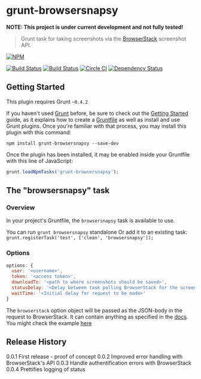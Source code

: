 # grunt-browsersnapsy

**NOTE: This project is under current development and not fully tested!**

> Grunt task for taking screenshots via the [BrowserStack](http://browserstack.com) screenshot API.

[![NPM](https://nodei.co/npm/grunt-browsersnapsy.png?mini=true)](https://nodei.co/npm/grunt-browsersnapsy/)

[![Build Status](https://travis-ci.org/tdeekens/grunt-browsersnapsy.svg?branch=master)](https://travis-ci.org/tdeekens/grunt-browsersnapsy)
[![Build Status](https://drone.io/github.com/tdeekens/grunt-browsersnapsy/status.png)](https://drone.io/github.com/tdeekens/grunt-browsersnapsy/latest)
[![Circle CI](https://circleci.com/gh/tdeekens/grunt-browsersnapsy/tree/master.svg?style=svg)](https://circleci.com/gh/tdeekens/grunt-browsersnapsy/tree/master)
[![Dependency Status](https://david-dm.org/tdeekens/grunt-shrinkwrapsy.svg?style=flat)](https://david-dm.org/tdeekens/grunt-shrinkwrapsy.svg?style=flat)

## Getting Started
This plugin requires Grunt `~0.4.2`

If you haven't used [Grunt](http://gruntjs.com/) before, be sure to check out the [Getting Started](http://gruntjs.com/getting-started) guide, as it explains how to create a [Gruntfile](http://gruntjs.com/sample-gruntfile) as well as install and use Grunt plugins. Once you're familiar with that process, you may install this plugin with this command:

```shell
npm install grunt-browsersnapsy --save-dev
```

Once the plugin has been installed, it may be enabled inside your Gruntfile with this line of JavaScript:

```js
grunt.loadNpmTasks('grunt-browsersnapsy');
```

## The "browsersnapsy" task

### Overview
In your project's Gruntfile, the `browsersnapsy` task is available to use.

You can run `grunt browsersnapsy` standalone
Or add it to an existing task: `grunt.registerTask('test', ['clean', 'browsersnapsy']);`

### Options

```javascript
options: {
  user: '<username>',
  token: '<access token>',
  downloadTo: '<path to where screenshots should be saved>',
  statusDelay: '<Delay between task polling BrowserStack for the screenshots\' status>',
  waitTime: '<Initial delay for request to be made>'
}
```

The `browserstack` option object will be passed as the JSON-body in the request to BrowserStack. It can contain anything as specified in the [docs](http://www.browserstack.com/screenshots/api). You might check the example [here](https://github.com/tdeekens/grunt-browsersnapsy/blob/master/grunt/tasks/browsersnapsy.js)

## Release History
0.0.1 First release - proof of concept
0.0.2 Improved error handling with BrowserStack's API
0.0.3 Handle authentification errors with BrowserStack
0.0.4 Prettifies logging of status
